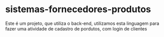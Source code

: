 # sistemas-fornecedores-produtos
 Este é um projeto, que utiliza o back-end, utilizamos esta linguagem para fazer uma atividade de cadastro de pordutos, com login de clientes
